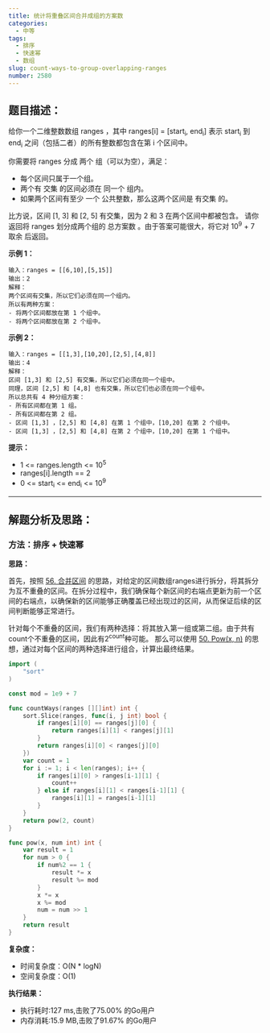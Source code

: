 ```yaml
---
title: 统计将重叠区间合并成组的方案数
categories:
  - 中等
tags:
  - 排序
  - 快速幂
  - 数组
slug: count-ways-to-group-overlapping-ranges
number: 2580
---
```


## 题目描述：

给你一个二维整数数组 ranges ，其中 ranges[i] = [start<sub>i</sub>, end<sub>i</sub>] 表示 start<sub>i</sub> 到 end<sub>i</sub> 之间（包括二者）的所有整数都包含在第 i 个区间中。

你需要将 ranges 分成 两个 组（可以为空），满足：

- 每个区间只属于一个组。
- 两个有 交集 的区间必须在 同一个 组内。
- 如果两个区间有至少 一个 公共整数，那么这两个区间是 有交集 的。

比方说，区间 [1, 3] 和 [2, 5] 有交集，因为 2 和 3 在两个区间中都被包含。
请你返回将 ranges 划分成两个组的 总方案数 。由于答案可能很大，将它对 10<sup>9</sup> + 7 取余 后返回。

**示例 1：**
```
输入：ranges = [[6,10],[5,15]]
输出：2
解释：
两个区间有交集，所以它们必须在同一个组内。
所以有两种方案：
- 将两个区间都放在第 1 个组中。
- 将两个区间都放在第 2 个组中。
```

**示例 2：**
```
输入：ranges = [[1,3],[10,20],[2,5],[4,8]]
输出：4
解释：
区间 [1,3] 和 [2,5] 有交集，所以它们必须在同一个组中。
同理，区间 [2,5] 和 [4,8] 也有交集，所以它们也必须在同一个组中。
所以总共有 4 种分组方案：
- 所有区间都在第 1 组。
- 所有区间都在第 2 组。
- 区间 [1,3] ，[2,5] 和 [4,8] 在第 1 个组中，[10,20] 在第 2 个组中。
- 区间 [1,3] ，[2,5] 和 [4,8] 在第 2 个组中，[10,20] 在第 1 个组中。
```


**提示：**
- 1 <= ranges.length <= 10<sup>5</sup>
- ranges[i].length == 2
- 0 <= start<sub>i</sub> <= end<sub>i</sub> <= 10<sup>9</sup>

---
## 解题分析及思路：

### 方法：排序 + 快速幂

**思路：**


首先，按照 [56. 合并区间](/leetcode/merge-intervals) 的思路，对给定的区间数组ranges进行拆分，将其拆分为互不重叠的区间。在拆分过程中，我们确保每个新区间的右端点更新为前一个区间的右端点，以确保新的区间能够正确覆盖已经出现过的区间，从而保证后续的区间判断能够正常进行。

针对每个不重叠的区间，我们有两种选择：将其放入第一组或第二组。由于共有count个不重叠的区间，因此有2<sup>count</sup>种可能。 那么可以使用 [50. Pow(x, n)](/leetcode/powx-n) 的思想，通过对每个区间的两种选择进行组合，计算出最终结果。

```go
import (
	"sort"
)

const mod = 1e9 + 7

func countWays(ranges [][]int) int {
	sort.Slice(ranges, func(i, j int) bool {
		if ranges[i][0] == ranges[j][0] {
			return ranges[i][1] < ranges[j][1]
		}
		return ranges[i][0] < ranges[j][0]
	})
	var count = 1
	for i := 1; i < len(ranges); i++ {
		if ranges[i][0] > ranges[i-1][1] {
			count++
		} else if ranges[i][1] < ranges[i-1][1] {
			ranges[i][1] = ranges[i-1][1]
		}
	}
	return pow(2, count)
}

func pow(x, num int) int {
	var result = 1
	for num > 0 {
		if num%2 == 1 {
			result *= x
			result %= mod
		}
		x *= x
		x %= mod
		num = num >> 1
	}
	return result
}
```

**复杂度：**

- 时间复杂度：O(N * logN)
- 空间复杂度：O(1)

**执行结果：**

- 执行耗时:127 ms,击败了75.00% 的Go用户
- 内存消耗:15.9 MB,击败了91.67% 的Go用户

